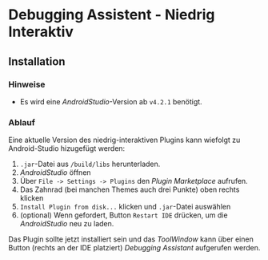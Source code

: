 # Debugging Assistent - Niedrig Interaktiv

## Installation
### Hinweise
* Es wird eine *AndroidStudio*-Version ab `v4.2.1` benötigt.

### Ablauf
Eine aktuelle Version des niedrig-interaktiven Plugins kann wiefolgt zu Android-Studio hizugefügt werden:

1. `.jar`-Datei aus `/build/libs` herunterladen.
2. *AndroidStudio* öffnen
3. Über `File -> Settings -> Plugins` den *Plugin Marketplace* aufrufen.
4. Das Zahnrad (bei manchen Themes auch drei Punkte) oben rechts klicken 
5. `Install Plugin from disk...` klicken und `.jar`-Datei auswählen
6. (optional) Wenn gefordert, Button `Restart IDE` drücken, um die *AndroidStudio* neu zu laden.

Das Plugin sollte jetzt installiert sein und das *ToolWindow* kann über einen Button (rechts an der IDE platziert) *Debugging Assistant* aufgerufen werden.

